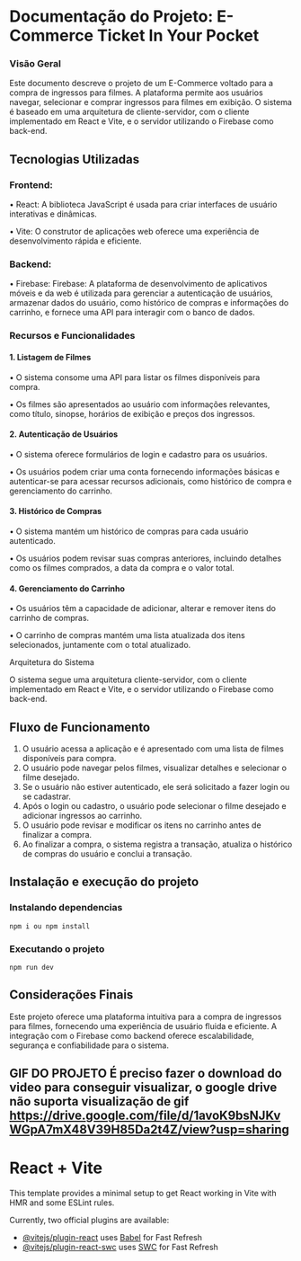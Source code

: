 
# Documentação do Projeto: E-Commerce Ticket In Your Pocket


### Visão Geral
Este documento descreve o projeto de um E-Commerce voltado para a compra de ingressos para filmes. A plataforma permite aos usuários navegar, selecionar e comprar ingressos para filmes em exibição. O sistema é baseado em uma arquitetura de cliente-servidor, com o cliente implementado em React e Vite, e o servidor utilizando o Firebase como back-end.

## Tecnologias Utilizadas

### Frontend:


•	React: A biblioteca JavaScript é usada para criar interfaces de usuário interativas e dinâmicas.

•	Vite: O construtor de aplicações web oferece uma experiência de desenvolvimento rápida e eficiente.


### Backend:


•	Firebase: Firebase: A plataforma de desenvolvimento de aplicativos móveis e da web é utilizada para gerenciar a autenticação de usuários, armazenar dados do usuário, como histórico de compras e informações do carrinho, e fornece uma API para interagir com o banco de dados.


### Recursos e Funcionalidades

#### 1. Listagem de Filmes

•	O sistema consome uma API para listar os filmes disponíveis para compra.

•	Os filmes são apresentados ao usuário com informações relevantes, como título, sinopse, horários de exibição e preços dos ingressos.


#### 2. Autenticação de Usuários

•	O sistema oferece formulários de login e cadastro para os usuários.

•	Os usuários podem criar uma conta fornecendo informações básicas e autenticar-se para acessar recursos adicionais, como histórico de compra e gerenciamento do carrinho.


#### 3. Histórico de Compras

•	O sistema mantém um histórico de compras para cada usuário autenticado.

•	Os usuários podem revisar suas compras anteriores, incluindo detalhes como os filmes comprados, a data da compra e o valor total.


#### 4. Gerenciamento do Carrinho

•	Os usuários têm a capacidade de adicionar, alterar e remover itens do carrinho de compras.

•	O carrinho de compras mantém uma lista atualizada dos itens selecionados, juntamente com o total atualizado.

Arquitetura do Sistema

O sistema segue uma arquitetura cliente-servidor, com o cliente implementado em React e Vite, e o servidor utilizando o Firebase como back-end.


## Fluxo de Funcionamento

1. O usuário acessa a aplicação e é apresentado com uma lista de filmes disponíveis para compra.
2. O usuário pode navegar pelos filmes, visualizar detalhes e selecionar o filme desejado.
3. Se o usuário não estiver autenticado, ele será solicitado a fazer login ou se cadastrar.
4. Após o login ou cadastro, o usuário pode selecionar o filme desejado e adicionar ingressos ao carrinho.
5. O usuário pode revisar e modificar os itens no carrinho antes de finalizar a compra.
6. Ao finalizar a compra, o sistema registra a transação, atualiza o histórico de compras do usuário e conclui a transação.

## Instalação e execução do projeto

### Instalando dependencias
```
npm i ou npm install
```
### Executando o projeto
```
npm run dev
```

## Considerações Finais

Este projeto oferece uma plataforma intuitiva para a compra de ingressos para filmes, fornecendo uma experiência de usuário fluida e eficiente. A integração com o Firebase como backend oferece escalabilidade, segurança e confiabilidade para o sistema.

 GIF DO PROJETO
 É preciso fazer o download do video para conseguir visualizar, o google drive não suporta visualização de gif
 https://drive.google.com/file/d/1avoK9bsNJKvWGpA7mX48V39H85Da2t4Z/view?usp=sharing
 ----------------------------------------------------------------------------------------------------------------------------------------------------------------------------
 
 
 
 
 # React + Vite

This template provides a minimal setup to get React working in Vite with HMR and some ESLint rules.

Currently, two official plugins are available:

- [@vitejs/plugin-react](https://github.com/vitejs/vite-plugin-react/blob/main/packages/plugin-react/README.md) uses [Babel](https://babeljs.io/) for Fast Refresh
- [@vitejs/plugin-react-swc](https://github.com/vitejs/vite-plugin-react-swc) uses [SWC](https://swc.rs/) for Fast Refresh



  
